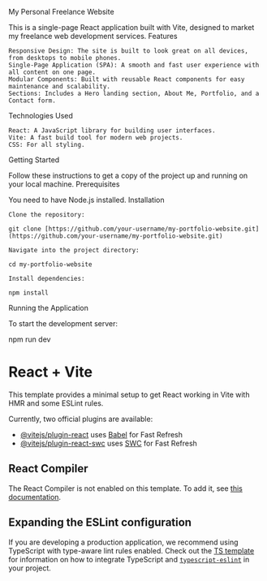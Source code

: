 My Personal Freelance Website

This is a single-page React application built with Vite, designed to market my freelance web development services.
Features

    Responsive Design: The site is built to look great on all devices, from desktops to mobile phones.
    Single-Page Application (SPA): A smooth and fast user experience with all content on one page.
    Modular Components: Built with reusable React components for easy maintenance and scalability.
    Sections: Includes a Hero landing section, About Me, Portfolio, and a Contact form.

Technologies Used

    React: A JavaScript library for building user interfaces.
    Vite: A fast build tool for modern web projects.
    CSS: For all styling.

Getting Started

Follow these instructions to get a copy of the project up and running on your local machine.
Prerequisites

You need to have Node.js installed.
Installation

    Clone the repository:

    git clone [https://github.com/your-username/my-portfolio-website.git](https://github.com/your-username/my-portfolio-website.git)

    Navigate into the project directory:

    cd my-portfolio-website

    Install dependencies:

    npm install

Running the Application

To start the development server:

npm run dev

# React + Vite

This template provides a minimal setup to get React working in Vite with HMR and some ESLint rules.

Currently, two official plugins are available:

- [@vitejs/plugin-react](https://github.com/vitejs/vite-plugin-react/blob/main/packages/plugin-react) uses [Babel](https://babeljs.io/) for Fast Refresh
- [@vitejs/plugin-react-swc](https://github.com/vitejs/vite-plugin-react/blob/main/packages/plugin-react-swc) uses [SWC](https://swc.rs/) for Fast Refresh

## React Compiler

The React Compiler is not enabled on this template. To add it, see [this documentation](https://react.dev/learn/react-compiler/installation).

## Expanding the ESLint configuration

If you are developing a production application, we recommend using TypeScript with type-aware lint rules enabled. Check out the [TS template](https://github.com/vitejs/vite/tree/main/packages/create-vite/template-react-ts) for information on how to integrate TypeScript and [`typescript-eslint`](https://typescript-eslint.io) in your project.


